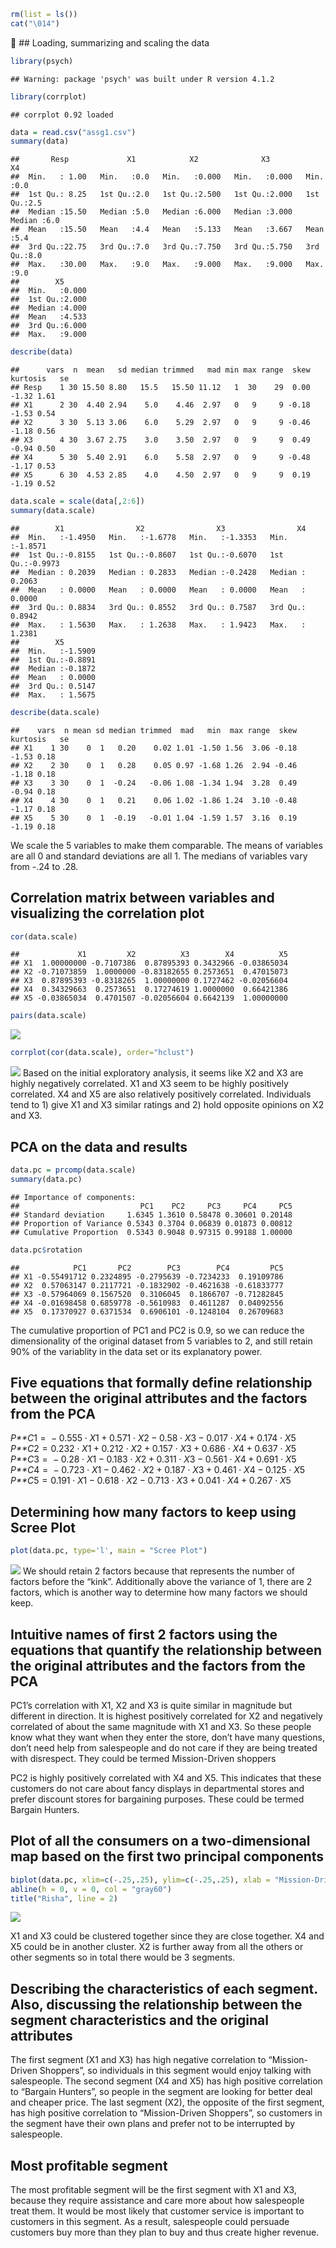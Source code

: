 ``` r
rm(list = ls())
cat("\014")
```

 \#\# Loading, summarizing and scaling the data

``` r
library(psych)
```

    ## Warning: package 'psych' was built under R version 4.1.2

``` r
library(corrplot)
```

    ## corrplot 0.92 loaded

``` r
data = read.csv("assg1.csv")
summary(data)
```

    ##       Resp             X1            X2              X3              X4     
    ##  Min.   : 1.00   Min.   :0.0   Min.   :0.000   Min.   :0.000   Min.   :0.0  
    ##  1st Qu.: 8.25   1st Qu.:2.0   1st Qu.:2.500   1st Qu.:2.000   1st Qu.:2.5  
    ##  Median :15.50   Median :5.0   Median :6.000   Median :3.000   Median :6.0  
    ##  Mean   :15.50   Mean   :4.4   Mean   :5.133   Mean   :3.667   Mean   :5.4  
    ##  3rd Qu.:22.75   3rd Qu.:7.0   3rd Qu.:7.750   3rd Qu.:5.750   3rd Qu.:8.0  
    ##  Max.   :30.00   Max.   :9.0   Max.   :9.000   Max.   :9.000   Max.   :9.0  
    ##        X5       
    ##  Min.   :0.000  
    ##  1st Qu.:2.000  
    ##  Median :4.000  
    ##  Mean   :4.533  
    ##  3rd Qu.:6.000  
    ##  Max.   :9.000

``` r
describe(data)
```

    ##      vars  n  mean   sd median trimmed   mad min max range  skew kurtosis   se
    ## Resp    1 30 15.50 8.80   15.5   15.50 11.12   1  30    29  0.00    -1.32 1.61
    ## X1      2 30  4.40 2.94    5.0    4.46  2.97   0   9     9 -0.18    -1.53 0.54
    ## X2      3 30  5.13 3.06    6.0    5.29  2.97   0   9     9 -0.46    -1.18 0.56
    ## X3      4 30  3.67 2.75    3.0    3.50  2.97   0   9     9  0.49    -0.94 0.50
    ## X4      5 30  5.40 2.91    6.0    5.58  2.97   0   9     9 -0.48    -1.17 0.53
    ## X5      6 30  4.53 2.85    4.0    4.50  2.97   0   9     9  0.19    -1.19 0.52

``` r
data.scale = scale(data[,2:6])
summary(data.scale)
```

    ##        X1                X2                X3                X4         
    ##  Min.   :-1.4950   Min.   :-1.6778   Min.   :-1.3353   Min.   :-1.8571  
    ##  1st Qu.:-0.8155   1st Qu.:-0.8607   1st Qu.:-0.6070   1st Qu.:-0.9973  
    ##  Median : 0.2039   Median : 0.2833   Median :-0.2428   Median : 0.2063  
    ##  Mean   : 0.0000   Mean   : 0.0000   Mean   : 0.0000   Mean   : 0.0000  
    ##  3rd Qu.: 0.8834   3rd Qu.: 0.8552   3rd Qu.: 0.7587   3rd Qu.: 0.8942  
    ##  Max.   : 1.5630   Max.   : 1.2638   Max.   : 1.9423   Max.   : 1.2381  
    ##        X5         
    ##  Min.   :-1.5909  
    ##  1st Qu.:-0.8891  
    ##  Median :-0.1872  
    ##  Mean   : 0.0000  
    ##  3rd Qu.: 0.5147  
    ##  Max.   : 1.5675

``` r
describe(data.scale)
```

    ##    vars  n mean sd median trimmed  mad   min  max range  skew kurtosis   se
    ## X1    1 30    0  1   0.20    0.02 1.01 -1.50 1.56  3.06 -0.18    -1.53 0.18
    ## X2    2 30    0  1   0.28    0.05 0.97 -1.68 1.26  2.94 -0.46    -1.18 0.18
    ## X3    3 30    0  1  -0.24   -0.06 1.08 -1.34 1.94  3.28  0.49    -0.94 0.18
    ## X4    4 30    0  1   0.21    0.06 1.02 -1.86 1.24  3.10 -0.48    -1.17 0.18
    ## X5    5 30    0  1  -0.19   -0.01 1.04 -1.59 1.57  3.16  0.19    -1.19 0.18

We scale the 5 variables to make them comparable. The means of variables
are all 0 and standard deviations are all 1. The medians of variables
vary from -.24 to .28.

## Correlation matrix between variables and visualizing the correlation plot

``` r
cor(data.scale)
```

    ##             X1         X2          X3        X4          X5
    ## X1  1.00000000 -0.7107386  0.87895393 0.3432966 -0.03865034
    ## X2 -0.71073859  1.0000000 -0.83182655 0.2573651  0.47015073
    ## X3  0.87895393 -0.8318265  1.00000000 0.1727462 -0.02056604
    ## X4  0.34329663  0.2573651  0.17274619 1.0000000  0.66421386
    ## X5 -0.03865034  0.4701507 -0.02056604 0.6642139  1.00000000

``` r
pairs(data.scale)
```

![](PCA---Github_files/figure-markdown_github/unnamed-chunk-3-1.png)

``` r
corrplot(cor(data.scale), order="hclust")
```

![](PCA---Github_files/figure-markdown_github/unnamed-chunk-3-2.png)
Based on the initial exploratory analysis, it seems like X2 and X3 are
highly negatively correlated. X1 and X3 seem to be highly positively
correlated. X4 and X5 are also relatively positively correlated.
Individuals tend to 1) give X1 and X3 similar ratings and 2) hold
opposite opinions on X2 and X3.

## PCA on the data and results

``` r
data.pc = prcomp(data.scale)
summary(data.pc)
```

    ## Importance of components:
    ##                           PC1    PC2     PC3     PC4     PC5
    ## Standard deviation     1.6345 1.3610 0.58478 0.30601 0.20148
    ## Proportion of Variance 0.5343 0.3704 0.06839 0.01873 0.00812
    ## Cumulative Proportion  0.5343 0.9048 0.97315 0.99188 1.00000

``` r
data.pc$rotation
```

    ##            PC1       PC2        PC3        PC4         PC5
    ## X1 -0.55491712 0.2324895 -0.2795639 -0.7234233  0.19109786
    ## X2  0.57063147 0.2117721 -0.1832902 -0.4621638 -0.61833777
    ## X3 -0.57964069 0.1567520  0.3106045  0.1866707 -0.71282845
    ## X4 -0.01698458 0.6859778 -0.5610983  0.4611287  0.04092556
    ## X5  0.17370927 0.6371534  0.6906101 -0.1248104  0.26709683

The cumulative proportion of PC1 and PC2 is 0.9, so we can reduce the
dimensionality of the original dataset from 5 variables to 2, and still
retain 90% of the variablity in the data set or its explanatory power.

## Five equations that formally define relationship between the original attributes and the factors from the PCA

*P**C*1 =  − 0.555 ⋅ *X*1 + 0.571 ⋅ *X*2 − 0.58 ⋅ *X*3 − 0.017 ⋅ *X*4 + 0.174 ⋅ *X*5
*P**C*2 = 0.232 ⋅ *X*1 + 0.212 ⋅ *X*2 + 0.157 ⋅ *X*3 + 0.686 ⋅ *X*4 + 0.637 ⋅ *X*5
*P**C*3 =  − 0.28 ⋅ *X*1 − 0.183 ⋅ *X*2 + 0.311 ⋅ *X*3 − 0.561 ⋅ *X*4 + 0.691 ⋅ *X*5
*P**C*4 =  − 0.723 ⋅ *X*1 − 0.462 ⋅ *X*2 + 0.187 ⋅ *X*3 + 0.461 ⋅ *X*4 − 0.125 ⋅ *X*5
*P**C*5 = 0.191 ⋅ *X*1 − 0.618 ⋅ *X*2 − 0.713 ⋅ *X*3 + 0.041 ⋅ *X*4 + 0.267 ⋅ *X*5

## Determining how many factors to keep using Scree Plot

``` r
plot(data.pc, type='l', main = "Scree Plot")
```

![](PCA---Github_files/figure-markdown_github/unnamed-chunk-5-1.png) We
should retain 2 factors because that represents the number of factors
before the “kink”. Additionally above the variance of 1, there are 2
factors, which is another way to determine how many factors we should
keep.

## Intuitive names of first 2 factors using the equations that quantify the relationship between the original attributes and the factors from the PCA

PC1’s correlation with X1, X2 and X3 is quite similar in magnitude but
different in direction. It is highest positively correlated for X2 and
negatively correlated of about the same magnitude with X1 and X3. So
these people know what they want when they enter the store, don’t have
many questions, don’t need help from salespeople and do not care if they
are being treated with disrespect. They could be termed Mission-Driven
shoppers

PC2 is highly positively correlated with X4 and X5. This indicates that
these customers do not care about fancy displays in departmental stores
and prefer discount stores for bargaining purposes. These could be
termed Bargain Hunters.

## Plot of all the consumers on a two-dimensional map based on the first two principal components

``` r
biplot(data.pc, xlim=c(-.25,.25), ylim=c(-.25,.25), xlab = "Mission-Driven Shoppers", ylab = "Bargain Hunters")
abline(h = 0, v = 0, col = "gray60")
title("Risha", line = 2)
```

![](PCA---Github_files/figure-markdown_github/unnamed-chunk-6-1.png)

X1 and X3 could be clustered together since they are close together. X4
and X5 could be in another cluster. X2 is further away from all the
others or other segments so in total there would be 3 segments.

## Describing the characteristics of each segment. Also, discussing the relationship between the segment characteristics and the original attributes

The first segment (X1 and X3) has high negative correlation to
“Mission-Driven Shoppers”, so individuals in this segment would enjoy
talking with salespeople. The second segment (X4 and X5) has high
positive correlation to “Bargain Hunters”, so people in the segment are
looking for better deal and cheaper price. The last segment (X2), the
opposite of the first segment, has high positive correlation to
“Mission-Driven Shoppers”, so customers in the segment have their own
plans and prefer not to be interrupted by salespeople.

## Most profitable segment

The most profitable segment will be the first segment with X1 and X3,
because they require assistance and care more about how salespeople
treat them. It would be most likely that customer service is important
to customers in this segment. As a result, salespeople could persuade
customers buy more than they plan to buy and thus create higher revenue.
